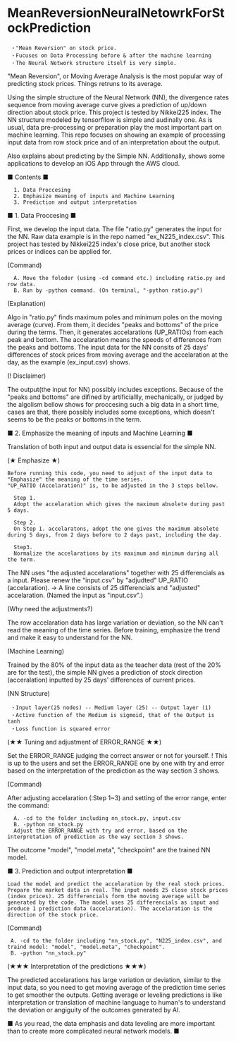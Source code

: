# MeanReversionNeuralNetowrkForStockPrediction

     ・"Mean Reversion" on stock price.
     ・Fucuses on Data Processing before & after the machine learning
     ・The Neural Network structure itself is very simple.

"Mean Reversion", or Moving Average Analysis is the most popular way of predicting stock prices. Things retruns to its average. 

Using the simple structure of the Neural Network (NN), the divergence rates sequence from moving average curve gives a prediction of up/down direction about stock price. This project is tested by Nikkei225 index. The NN structure modeled by tensorfllow is simple and audinally one. As is usual, data pre-processing or preparation play the most important part on machine learning.
This repo focuses on showing an example of processing input data from row stock price and of an interpretation about the output.

Also explains about predicting by the Simple NN.
Additionally, shows some applications to develop an iOS App through the AWS cloud.

■ Contents ■

      1. Data Proccesing
      2. Emphasize meaning of inputs and Machine Learning
      3. Prediction and output interpretation

■ 1. Data Proccesing ■

  First, we develop the input data. The file "ratio.py" generates the input for the NN.
  Raw data example is in the repo named "ex_N225_index.csv". This project has tested by Nikkei225 index's close price, but another stock prices or indices can be applied for.

  (Command)
  
      A. Move the foloder (using -cd command etc.) including ratio.py and row data. 
      B. Run by -python command. (On terminal, "-python ratio.py")

  (Explanation)
  
   Algo in "ratio.py" finds maximum poles and minimum poles on the moving average (curve). From them, it decides "peaks and bottoms" of the price during the terms. Then, it generates accelarations (UP_RATIOs) from each peak and bottom. The accelaration means the speeds of differences from the peaks and bottoms. The input data for the NN consits of 25 days' differences of stock prices from moving average and the accelaration at the day, as the example (ex_input.csv) shows.
   
  (! Disclaimer)
  
   The output(the input for NN) possibly includes exceptions. Because of the "peaks and bottoms" are difined by artificiallly, mechanically, or judged by the algolism bellow shows for proccesing such a big data in a short time, cases are that, there possibly includes some exceptions, which doesn't seems to be the peaks or bottoms in the term.

■ 2. Emphasize the meaning of inputs and Machine Learning ■

   Translation of both input and output data is essencial for the simple NN. 
 
 (★ Emphasize ★)
 
    Before running this code, you need to adjust of the input data to "Emphasize" the meaning of the time series.
    "UP_RATIO (Accelaration)" is, to be adjusted in the 3 steps bellow.
    
      Step 1.
      Adopt the accelaration which gives the maximum absolete during past 5 days.
    
      Step 2.
      On Step 1. accelaratons, adopt the one gives the maximum absolete during 5 days, from 2 days before to 2 days past, including the day.
    
      Step3.
      Normalize the accelarations by its maximum and minimum during all the term.
    
   The NN uses "the adjusted accelarations" together with 25 differencials as a input.
   Please renew the "input.csv" by "adjudted" UP_RATIO (accelaration).
   -> A line consists of 25 differencials and "adjusted" accelaration.
   (Named the input as "input.csv".)

 (Why need the adjustments?)
 
   The row accelaration data has large variation or deviation, so the NN can't read the meaning of the time series. Before training, emphasize the trend and make it easy to understand for the NN.
 
 (Machine Learning)
 
   Trained by the 80% of the input data as the teacher data (rest of the 20% are for the test), the simple NN gives a prediction of stock direction (acceralation) inputted by 25 days' differences of current prices.
  
  (NN Structure)
  
     ・Input layer(25 nodes) -- Medium layer (25) -- Output layer (1)
     ・Active function of the Medium is sigmoid, that of the Output is tanh
     ・Loss function is squared error
   
  (★★ Tuning and adjustment of ERROR_RANGE ★★)
  
  Set the ERROR_RANGE judging the correct answer or not for yourself.
  ! This is up to the users and set the ERROR_RANGE one by one with try and error based on the interpretation of the prediction as the way section 3 shows.
   
   (Command)
   
  After adjusting accelaration (:Step 1~3) and setting of the error range, enter the command:
 
      A. -cd to the folder including nn_stock.py, input.csv
      B. -python nn_stock.py
      Adjust the ERROR_RANGE with try and error, based on the interpretation of prediction as the way section 3 shows.

  The outcome "model", "model.meta", "checkpoint" are the trained NN model.
  
■ 3. Prediction and output interpretation ■

    Load the model and predict the accelaration by the real stock prices.
    Prepare the market data in real. The input needs 25 close stock prices (index prices). 25 differencials form the moving average will be generated by the code. The model uses 25 differencials as input and produce 1 prediction data (accelaration). The accelaration is the direction of the stock price.
  
   (Command)

     A. -cd to the folder including "nn_stock.py", "N225_index.csv", and traind model: "model", "model.meta", "checkpoint".
     B. -python "nn_stock.py"
     
   (★★★ Interpretation of the predictions ★★★)
   
   The predicted accelarations has large variation or deviation, similar to the input data, so you need to get moving average of the prediction time series to get smoother the outputs. Getting average or leveling predictions is like interpretation or translation of machine language to human's to understand the deviation or angiguity of the outcomes generated by AI.
    
■ As you read, the data emphasis and data leveling are more important than to create more complicated neural network models. ■



